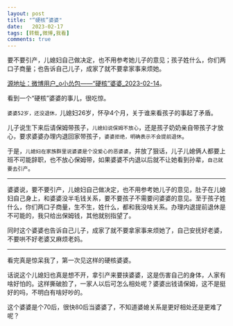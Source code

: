 ```yaml
---
layout: post
title: "“硬核”婆婆"
date:   2023-02-17
tags: [转载,微博,我看]
comments: true
---
```


要不要引产，儿媳妇自己做决定，也不用参考她儿子的意见；孩子姓什么，你们两口子商量；也告诉自己儿子，成家了就不要拿家事来烦她。

<!-- more -->

[源地址：微博用户_o小怂包——“硬核”婆婆_2023-02-14](https://weibo.com/u/5091912327)。

看到一个“硬核”婆婆的事儿，很吃惊。

`婆婆52岁，还没退休，`儿媳妇26岁，怀孕4个月，关于谁来看孩子的事起了矛盾。

儿子说生下来后请保姆带孩子，`儿媳妇说保姆不放心`，还是孩子奶奶亲自带孩子才放心，要求婆婆办理内退回家带孩子，`婆婆拒绝，明确表示不会提前退休`。

于是，`儿媳妇在家族群里说婆婆是个没爱心的恶婆婆`，并放了狠话，儿子儿媳俩人都要上班不可能辞职，也不放心保姆带，如果婆婆不内退以后就不让她看到孙辈，`自己就要去引产`。

---

婆婆说，要不要引产，儿媳妇自己做决定，也不用参考她儿子的意见，肚子在儿媳妇自己身上，和婆婆没半毛钱关系，要不要孩子不需要问婆婆的意见。至于孩子姓什么，你们两口子商量，生不生，姓什么，都和我没啥关系。办理内退提前退休是不可能的，我只给出保姆钱，其他就别指望了。

同时这个婆婆也告诉自己儿子，成家了就不要拿家事来烦她了，自己安抚好老婆，不要哄不好老婆又麻烦老妈。

---

看完真是惊呆我了，第一次见这样的硬核婆婆。

话说这个儿媳妇也真是想不开，拿引产来要挟婆婆，这是伤害自己的身体，人家有啥好怕的。这样撕破脸了，一家人以后可怎么相处呢？婆婆出钱请保姆，这不是挺好的吗，不明白有啥好吵的。

这个婆婆是个70后，很快80后当婆婆了，不知道婆媳关系是更好相处还是更难了呢？
